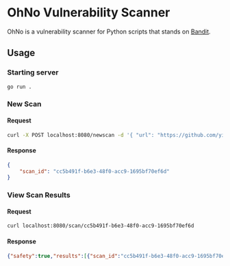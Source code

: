 # OhNo Vulnerability Scanner

OhNo is a vulnerability scanner for Python scripts that stands on [Bandit](https://github.com/PyCQA/bandit).

## Usage
### Starting server
```bash
go run .
```

### New Scan
#### Request
```bash
curl -X POST localhost:8080/newscan -d '{ "url": "https://github.com/yinkar/PyPorte" }'
```

#### Response
```json
{
    "scan_id": "cc5b491f-b6e3-48f0-acc9-1695bf70ef6d"
}
```

### View Scan Results
#### Request
```bash
curl localhost:8080/scan/cc5b491f-b6e3-48f0-acc9-1695bf70ef6d
```

#### Response
```json
{"safety":true,"results":[{"scan_id":"cc5b491f-b6e3-48f0-acc9-1695bf70ef6d","code":"54 \telse:\n55 \t\tout = input('Type filename of the json file: ')\n56 \n","filename":"/code/PyPorte.py","issue_severity":"HIGH","created_at":"2022-04-16 11:33:22.9944275+03:00"}]}
```


